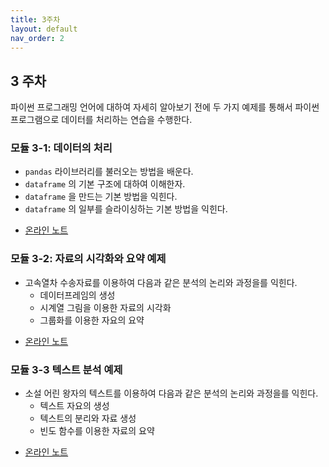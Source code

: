 ```yaml
---
title: 3주차
layout: default
nav_order: 2
---
```



## 3 주차

파이썬 프로그래밍 언어에 대하여 자세히 알아보기 전에 두 가지 예제를 통해서 파이썬 프로그램으로 데이터를 처리하는 연습을 수행한다.


### 모듈 3-1: 데이터의 처리

- `pandas` 라이브러리를 불러오는 방법을 배운다.
- `dataframe` 의 기본 구조에 대하여 이해한자.  
- `dataframe` 을 만드는 기본 방법을 익힌다. 
- `dataframe` 의 일부를 슬라이싱하는 기본 방법을 익힌다.   

+ [온라인 노트](https://uos-bigdata.github.io/bigdatabook/chapters/02/data-processing-intro.html)


### 모듈 3-2: 자료의 시각화와 요약 예제

- 고속열차 수송자료를 이용하여 다음과 같은 분석의 논리와 과정을를 익힌다.
    + 데이터프레임의 생성
    + 시계열 그림을 이용한 자료의 시각화
    + 그룹화를 이용한 자요의 요약

+ [온라인 노트](https://uos-bigdata.github.io/bigdatabook/chapters/02/data-processing-train-passenger.html)
 
### 모듈 3-3 텍스트 분석 예제

- 소설 어린 왕자의 텍스트를 이용하여 다음과 같은 분석의 논리와 과정을를 익힌다.
    + 텍스트 자요의 생성
    + 텍스트의 분리와 자료 생성
    + 빈도 함수를 이용한 자료의 요약 

+ [온라인 노트](https://uos-bigdata.github.io/bigdatabook/chapters/02/data-processing-text.html)


